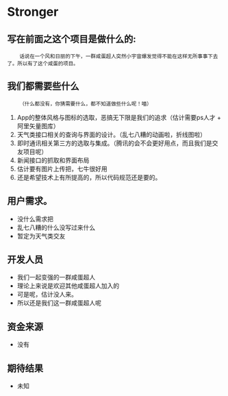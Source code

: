 # Stronger
## 写在前面之这个项目是做什么的: 
        话说在一个风和日丽的下午，一群咸蛋超人突然小宇宙爆发觉得不能在这样无所事事下去了。所以有了这个咸蛋的项目。
        
## 我们都需要些什么
        （什么都没有，你猜需要什么，都不知道做些什么呢！喵）
  1. App的整体风格与图标的选取，恶搞无下限是我们的追求（估计需要ps人才 + 阿里矢量图库）
  2. 天气类接口相关的查询与界面的设计。（乱七八糟的动画啦，折线图啦）
  3. 即时通讯相关第三方的选取与集成。（腾讯的会不会更好用点，而且我们是交友项目呢）
  4. 新闻接口的抓取和界面布局
  5. 估计要有图片上传把，七牛很好用 
  6. 还是希望技术上有所提高的，所以代码规范还是要的。

## 用户需求。
  - 没什么需求把
  - 乱七八糟的什么没写过来什么
  - 暂定为天气类交友

## 开发人员
  - 我们一起变强的一群咸蛋超人
  - 理论上来说是欢迎其他咸蛋超人加入的
  - 可是呢，估计没人来。
  - 所以还是我们这一群咸蛋超人呢

## 资金来源
  - 没有

## 期待结果
  - 未知

  

